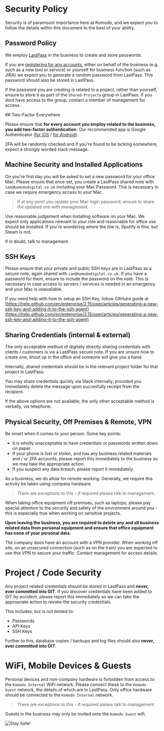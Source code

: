 # Security Policy

Security is of paramount importance here at Komodo, and we expect you to follow the details within this document to the best of your ability. 

## Password Policy

We employ [LastPass](https://lastpass.com/?ac=1&lpnorefresh=1) in the business to create and store passwords. 

If you are [registering for any accounts](#where-is), either on behalf of the business (e.g. such as a new tool or service) or yourself for business function (such as JIRA) we expect you to generate a random password from LastPass. This password should also be stored in LastPass.

If the password you are creating is related to a project, rather than yourself, ensure to store it as part of the `Shared-Projects` group in LastPass. If you dont have access to the group, contact a member of management for access.

## Two-Factor Everywhere

Please ensure that **for every account you employ related to the business, you add two-factor authentication**. Our recommended app is Google Authenticator ([for iOS](https://apps.apple.com/us/app/google-authenticator/id388497605) / [for Android](https://play.google.com/store/apps/details?id=com.google.android.apps.authenticator2&hl=en_GB)).

2FA will be randomly checked and if you're found to be lacking somewhere, expect a strongly worded slack message.

## Machine Security and Installed Applications

On you're first day you will be asked to set a new password for your office Mac. Please ensure that once set, you create a LastPass shared note with `ian@komododigital.co.uk` including your Mac Password. This is necessary in case we require emergency access to your Mac.

>If at any point you update your Mac login password, ensure to share the updated one with management.

Use reasonable judgement when installing software on your Mac. We expect only applications relevant to your role and reasonable for office use should be installed. If you're wondering where the line is, Spotify is fine, but Steam is not. 

If in doubt, talk to management.

## SSH Keys

Please ensure that your private and public SSH keys are in LastPass as a secure note, again shared with `ian@komododigital.co.uk`. If you have a password for them, ensure to include the password on the note. This is necessary in case access to servers / services is needed in an emergency and your Mac is unavailable.

If you need help with how to setup an SSH Key, follow GitHubs guide at [https://help.github.com/en/enterprise/2.15/user/articles/generating-a-new-ssh-key-and-adding-it-to-the-ssh-agent](https://help.github.com/en/enterprise/2.15/user/articles/generating-a-new-ssh-key-and-adding-it-to-the-ssh-agent)

## Sharing Credentials (internal & external)

The only acceptable method of digitally directly sharing credentials with clients / customers is via a LastPass secure note. If you are unsure how to create one, shout up in the office and someone will give you a hand.

Internally, shared credentials should be in the relevant project folder for that project in LastPass.

You may share credentials quickly via Slack internally, provided you immediately delete the message upon succesfully receipt from the recipient.

If the above options are not available, the only other acceptable method is verbally, via telephone.

## Physical Security, Off Premises & Remote, VPN

Be smart when it comes to your person. Some key points:

 - It is wholly unacceptable to have credentials or passwords written down on paper.
 - If your phone is lost or stolen, and has any business related materials and / or 2FA accounts, please report this immediately to the business so we may take the appropriate action.
 - If you suspect any data breach, please report it immediately.

As a business, we do allow for remote working. Generally, we require this activity be taken using company hardware. 

>There are exceptions to this - if required please talk to management. 

When taking office equipment off premises, such as laptops, please pay special attention to the security and safety of the environment around you - this is especially true when working on sensitive projects.

**Upon leaving the business, you are required to delete any and all business related data from personal equipment and ensure that office equipment has none of your personal data.**

The company does have an account with a VPN provider. When working off site, on an unsecured connection (such as on the train) you are expected to use this VPN to secure your traffic. Contact management for access details.

# Project / Code Security

Any project related credentials should be stored in LastPass and **never, ever committed into GIT**. If you discover credentials have been added to GIT by accident, please report this immediately so we can take the appropriate action to revoke the security credentials.

This includes, but is not limited to:

 - Passwords
 - API Keys
 - SSH Keys

Further to this, database copies / backups and log files should also **never, ever committed into GIT**.

# WiFi, Mobile Devices & Guests

Personal devices and non-company hardware is forbidden from access to the `Komodo Internal` WiFi network. Please connect these to the `Komodo Guest` network, the details of which are in LastPass. Only office hardware should be connected to the `Komodo Internal` network.

>There are exceptions to this - if required please talk to management. 

Guests in the business may only be invited onto the `Komodo Guest` wifi.
 
![Stay Safe!](https://media1.giphy.com/media/10NPdN6z9vTYWI/giphy.gif?cid=790b761106092607fbe460f87b32b5b306647c48518e3716&rid=giphy.gif)
